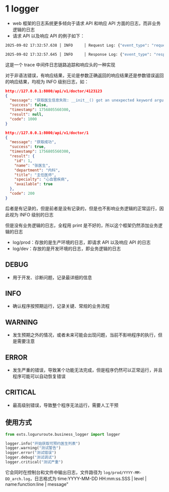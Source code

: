 # 1 logger

- web 框架的日志系统更多倾向于请求 API 和响应 API 方面的日志，而非业务逻辑的日志
- 请求 API 以及响应 API 的例子如下：

```bash
2025-09-02 17:32:57.638 │ INFO     │ Request Log: {"event_type": "request", "data": {"useragent": {"os": "Mac OS X  10.15.7", "browser": "Chrome  139.0.0", "device": {"family": "Mac", "brand": "Apple", "model": "Mac"}}, "url": "/api/v1/doctor_list", "method": "GET", "ip": "127.0.0.1", "params": {}, "ts": "2025-09-02 17:32:57"}, "remarks": "", "timestamp": "2025-09-02 17:32:57"}

2025-09-02 17:32:57.645 │ INFO     │ Response Log: {"event_type": "response", "data": {"traceid": "EMHPicguazTfj9RN2z2RLK", "response_time": "0.0104s", "ts": "2025-09-02 17:32:57"}, "remarks": "", "timestamp": "2025-09-02 17:32:57"}
```

这是一个 trace 中间件日志链路追踪和响应头的一种实现

对于非语法错误，有响应结果，无论是参数正确返回的响应结果还是参数错误返回的响应结果，均视为 INFO 级别日志，如：

```json
http://127.0.0.1:8000/api/v1/doctor/4123123
{
  "message": "获取医生信息失败: __init__() got an unexpected keyword argument 'code'",
  "success": false,
  "timestamp": 1756805560300,
  "result": null,
  "code": 1000
}

http://127.0.0.1:8000/api/v1/doctor/1
{
  "message": "获取成功",
  "success": true,
  "timestamp": 1756805560300,
  "result": {
    "id": 1,
    "name": "张医生",
    "department": "内科",
    "title": "主任医师",
    "specialty": "心血管疾病",
    "available": true
  },
  "code": 200
}
```

后者是有记录的，但是前者是没有记录的，但是也不影响业务逻辑的正常运行，因此视为 INFO 级别的日志

但是没有业务逻辑的日志，全程用 print 是不好的，所以这个框架仍然添加业务逻辑的日志

- log/prod：存放的是生产环境的日志，即请求 API 以及响应 API 的日志
- log/dev：存放的是开发环境的日志，即业务逻辑的日志

## DEBUG

- 用于开发、诊断问题，记录最详细的信息

## INFO

- 确认程序按预期运行，记录关键、常规的业务流程

## WARNING

- 发生预期之外的情况，或者未来可能会出现问题，当前不影响程序的执行，但是需要注意

## ERROR

- 发生严重的错误，导致某个功能无法完成，但是程序仍然可以正常运行，并且程序可能可以自动恢复错误

## CRITICAL

- 最高级别错误，导致整个程序无法运行，需要人工干预

## 使用方式

```python
from exts.logururoute.business_logger import logger

logger.info("开始获取可预约医生列表")
logger.warning("测试警告")
logger.error("测试错误")
logger.debug("测试调试")
logger.critical("测试严重")
```

它会同时在控制台和文件中输出日志，文件路径为 `log/prod/YYYY-MM-DD_arch.log`，日志格式为 time:YYYY-MM-DD HH:mm:ss.SSS | level | name:function:line | message"